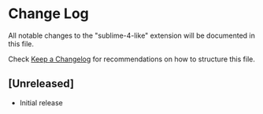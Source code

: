 # Change Log

All notable changes to the "sublime-4-like" extension will be documented in this file.

Check [Keep a Changelog](http://keepachangelog.com/) for recommendations on how to structure this file.

## [Unreleased]

- Initial release
